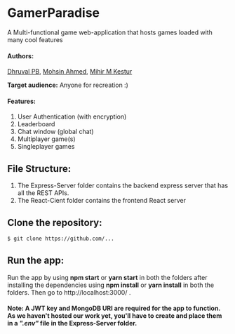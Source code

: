# GamerParadise
A Multi-functional game web-application that hosts games loaded with many cool features

#### Authors:

[Dhruval PB](https://github.com/Dhruval360), [Mohsin Ahmed](https://github.com/Mohsin545-ai), [Mihir M Kestur](https://github.com/mihirkestur)

**Target audience:** Anyone for recreation :)

#### Features:
1. User Authentication (with encryption) 
2. Leaderboard 
3. Chat window (global chat)
4. Multiplayer game(s)
5. Singleplayer games

## File Structure:

1. The Express-Server folder contains the backend express server that has all the REST APIs.
2. The React-Cient folder contains the frontend React server

## Clone the repository:

```bash
$ git clone https://github.com/...
```

## Run the app:

Run the app by using **npm start** or **yarn start** in both the folders after installing the dependencies using **npm install** or **yarn install** in both the folders. Then go to http://localhost:3000/ .

#### Note: A JWT key and MongoDB URI are required for the app to function. As we haven't hosted our work yet, you'll have to create and place them in a *".env"* file in the Express-Server folder.
